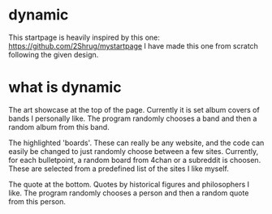 # dynamic
 
This startpage is heavily inspired by this one: https://github.com/2Shrug/mystartpage
I have made this one from scratch following the given design.

# what is dynamic
The art showcase at the top of the page. Currently it is set album covers of bands I personally like. The program randomly chooses a band and then a random album from this band.

The highlighted 'boards'. These can really be any website, and the code can easily be changed to just randomly choose between a few sites. Currently, for each bulletpoint, a random board from 4chan or a subreddit is choosen. These are selected from a predefined list of the sites I like myself.

The quote at the bottom. Quotes by historical figures and philosophers I like. The program randomly chooses a person and then a random quote from this person.
